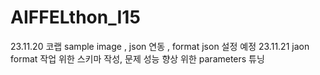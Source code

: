 # AIFFELthon_I15 
23.11.20 코랩 sample image , json 연동 , format json 설정 예정
23.11.21 jaon format 작업 위한 스키마 작성, 문제 성능 향상 위한 parameters 튜닝